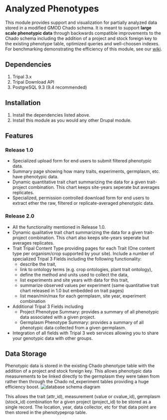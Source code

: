# Analyzed Phenotypes
This module provides support and visualization for partially analyzed data stored in a modified GMOD Chado schema. It is meant to support **large scale phenotypic data** through backwards compatible improvements to the Chado schema including the addition of a project and stock foreign key to the existing phenotype table, optimized queries and well-choosen indexes. For benchmarking demonstrating the efficiency of this module, see our [wiki](https://github.com/UofS-Pulse-Binfo/analyzedphenotypes/wiki/Benchmarking).

## Dependencies
1. Tripal 3.x
2. Tripal Download API
3. PostgreSQL 9.3 (9.4 recommended)

## Installation
1. Install the dependencies listed above.
2. Install this module as you would any other Drupal module.

## Features 
### Release 1.0
- Specialized upload form for end users to submit filtered phenotypic data.
- Summary page showing how many traits, experiments, germplasm, etc. have phenotypic data.
- Dynamic quantitative trait chart summarizing the data for a given trait-project combination. This chart keeps site-years seperate but averages replicates.
- Specialized, permission controlled download form for end users to extract ether the raw, filtered or replicate-averaged phenotypic data.

### Release 2.0
- All the functionality mentioned in Release 1.0.
- Dynamic qualitative trait chart summarizing the data for a given trait-project combination. This chart also keeps site-years seperate but averages replicates.
- Trait Tripal Content Type providing pages for each Trait (One content type per organism/crop supported by your site). Include a number of specialized Tripal 3 Fields including the following functionality:
   - describe the trait, 
   - link to ontology terms (e.g. crop ontologies, plant trait ontology), 
   - define the method and units used to collect the data,
   - list experiments and site years with data for this trait,
   - summarize observed values per experiment (same quantitative trait chart released in 1.0 but embedded on trait pages)
   - list mean/min/max for each germplasm, site year, experiment combination
- Additional Tripal 3 Fields including
   - Project Phenotype Summary: provides a summary of all phenotypic data associated with a given project.
   - Germplasm Phenotype Summary: provides a summary of all phenotypic data collected from a given germplasm.
- Integration of all fields with Tripal 3 web services allowing you to share your genotypic data with other groups.

## Data Storage
Phenotypic data is stored in the existing Chado phenotype table with the addition of a project and stock foreign key. This allows phenotypic data measurements to be linked directly to the germplasm they were taken from rather then through the Chado nd_experiment tables providing a huge efficiency boost.
![database schema diagram](https://cloud.githubusercontent.com/assets/1566301/26503442/eec1a3a6-41fd-11e7-9ca5-ea7316439643.png)

This allows the trait (attr_id), measurement (value or cvalue_id), germplasm (stock_id) combination for a given project (project_id) to be stored as a single record. The location, year, data collector, etc for that data point are then stored in the phenotypeprop table.
